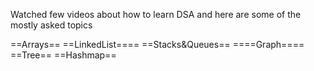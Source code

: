

Watched few videos about how to learn DSA and here are some of the mostly asked topics

==Arrays==
==LinkedList====
==Stacks&Queues==
====Graph====
==Tree==
==Hashmap==


